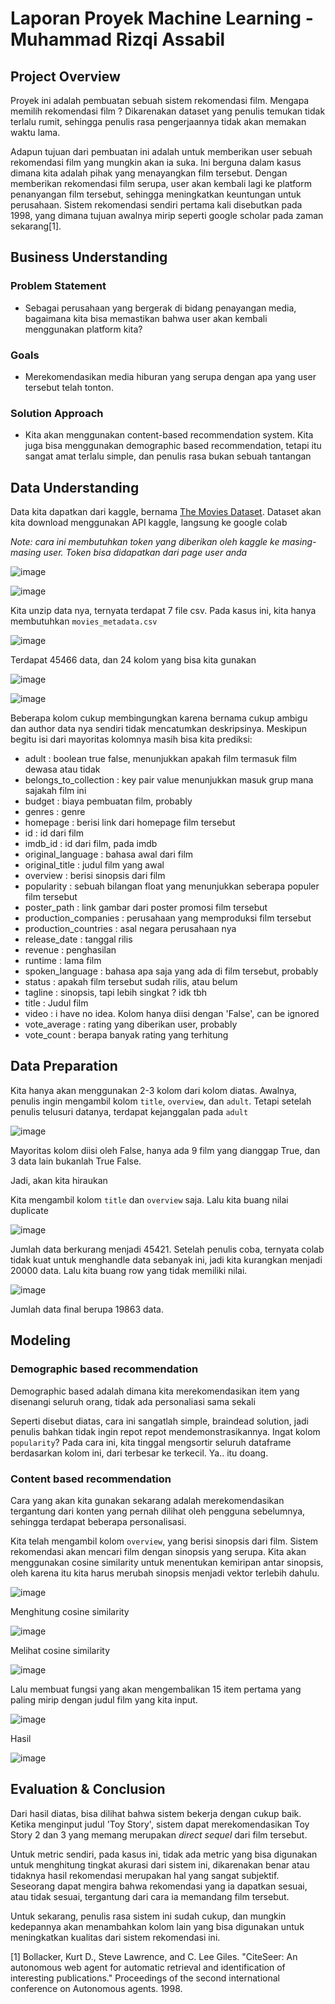 # Laporan Proyek Machine Learning - Muhammad Rizqi Assabil

## Project Overview

Proyek ini adalah pembuatan sebuah sistem rekomendasi film. Mengapa memilih rekomendasi film ? Dikarenakan dataset yang penulis temukan tidak terlalu rumit, sehingga penulis rasa pengerjaannya tidak akan memakan waktu lama.

Adapun tujuan dari pembuatan ini adalah untuk memberikan user sebuah rekomendasi film yang mungkin akan ia suka. Ini berguna dalam kasus dimana kita adalah pihak yang menayangkan film tersebut. Dengan memberikan rekomendasi film serupa, user akan kembali lagi ke platform penanyangan film tersebut, sehingga meningkatkan keuntungan untuk perusahaan. Sistem rekomendasi sendiri pertama kali disebutkan pada 1998, yang dimana tujuan awalnya mirip seperti google scholar pada zaman sekarang[1].

## Business Understanding

### Problem Statement
* Sebagai perusahaan yang bergerak di bidang penayangan media, bagaimana kita bisa memastikan bahwa user akan kembali menggunakan platform kita?

### Goals
* Merekomendasikan media hiburan yang serupa dengan apa yang user tersebut telah tonton.

### Solution Approach
* Kita akan menggunakan content-based recommendation system. Kita juga bisa menggunakan demographic based recommendation, tetapi itu sangat amat terlalu simple, dan penulis rasa bukan sebuah tantangan

## Data Understanding

Data kita dapatkan dari kaggle, bernama [The Movies Dataset](https://www.kaggle.com/datasets/rounakbanik/the-movies-dataset). Dataset akan kita download menggunakan API kaggle, langsung ke google colab

*Note: cara ini membutuhkan token yang diberikan oleh kaggle ke masing-masing user. Token bisa didapatkan dari page user anda*

![image](https://user-images.githubusercontent.com/76782988/189083707-5d140e24-736b-44c5-86cd-900faaaab2c3.png)

![image](https://user-images.githubusercontent.com/76782988/189083517-1a6a8d66-9877-46df-b158-d244411ca2fb.png)

Kita unzip data nya, ternyata terdapat 7 file csv. Pada kasus ini, kita hanya membutuhkan `movies_metadata.csv`

![image](https://user-images.githubusercontent.com/76782988/189084110-ba1a2036-31a9-408b-b403-e77d6ffad173.png)

Terdapat 45466 data, dan 24 kolom yang bisa kita gunakan

![image](https://user-images.githubusercontent.com/76782988/189084429-67697e6c-a620-4521-942d-84414f3c9e52.png)


![image](https://user-images.githubusercontent.com/76782988/189084247-9750901e-e1ef-4711-aa3a-b8c5f1a674ca.png)

Beberapa kolom cukup membingungkan karena bernama cukup ambigu dan author data nya sendiri tidak mencatumkan deskripsinya. Meskipun begitu isi dari mayoritas kolomnya masih bisa kita prediksi:
* adult : boolean true false, menunjukkan apakah film termasuk film dewasa atau tidak
* belongs_to_collection : key pair value menunjukkan masuk grup mana sajakah film ini
* budget : biaya pembuatan film, probably
* genres : genre
* homepage : berisi link dari homepage film tersebut
* id : id dari film
* imdb_id : id dari film, pada imdb
* original_language : bahasa awal dari film
* original_title : judul film yang awal
* overview : berisi sinopsis dari film
* popularity : sebuah bilangan float yang menunjukkan seberapa populer film tersebut
* poster_path : link gambar dari poster promosi film tersebut
* production_companies : perusahaan yang memproduksi film tersebut
* production_countries : asal negara perusahaan nya
* release_date : tanggal rilis
* revenue : penghasilan
* runtime : lama film
* spoken_language : bahasa apa saja yang ada di film tersebut, probably
* status : apakah film tersebut sudah rilis, atau belum
* tagline : sinopsis, tapi lebih singkat ? idk tbh
* title : Judul film
* video : i have no idea. Kolom hanya diisi dengan 'False', can be ignored
* vote_average : rating yang diberikan user, probably
* vote_count : berapa banyak rating yang terhitung

## Data Preparation

Kita hanya akan menggunakan 2-3 kolom dari kolom diatas. Awalnya, penulis ingin mengambil kolom `title`, `overview`, dan `adult`. Tetapi setelah penulis telusuri datanya, terdapat kejanggalan pada `adult`

![image](https://user-images.githubusercontent.com/76782988/189086769-a071d65a-e690-4c06-9c70-40484e096eea.png)

Mayoritas kolom diisi oleh False, hanya ada 9 film yang dianggap True, dan 3 data lain bukanlah True False.

Jadi, akan kita hiraukan

Kita mengambil kolom `title` dan `overview` saja. Lalu kita buang nilai duplicate

![image](https://user-images.githubusercontent.com/76782988/189087183-cb33cdb1-6247-4620-8b93-36ca5553d8e9.png)

Jumlah data berkurang menjadi 45421. Setelah penulis coba, ternyata colab tidak kuat untuk menghandle data sebanyak ini, jadi kita kurangkan menjadi 20000 data. Lalu kita buang row yang tidak memiliki nilai.

![image](https://user-images.githubusercontent.com/76782988/189087734-6961a5ae-65fc-4069-8b2f-c21b3c860b8c.png)


Jumlah data final berupa 19863 data.

## Modeling

### Demographic based recommendation

Demographic based adalah dimana kita merekomendasikan item yang disenangi seluruh orang, tidak ada personaliasi sama sekali

Seperti disebut diatas, cara ini sangatlah simple, braindead solution, jadi penulis bahkan tidak ingin repot repot mendemonstrasikannya. Ingat kolom `popularity`? Pada cara ini, kita tinggal mengsortir seluruh dataframe berdasarkan kolom ini, dari terbesar ke terkecil. Ya.. itu doang.

### Content based recommendation

Cara yang akan kita gunakan sekarang adalah merekomendasikan tergantung dari konten yang pernah dilihat oleh pengguna sebelumnya, sehingga terdapat beberapa personalisasi. 

Kita telah mengambil kolom `overview`, yang berisi sinopsis dari film. Sistem rekomendasi akan mencari film dengan sinopsis yang serupa. Kita akan menggunakan cosine similarity untuk menentukan kemiripan antar sinopsis, oleh karena itu kita harus merubah sinopsis menjadi vektor terlebih dahulu.

![image](https://user-images.githubusercontent.com/76782988/189089927-83d34ebd-98c6-4a65-9aff-370822490044.png)

Menghitung cosine similarity

![image](https://user-images.githubusercontent.com/76782988/189089990-f76e6189-1836-4abb-afd9-785eb8d6e75c.png)

Melihat cosine similarity

![image](https://user-images.githubusercontent.com/76782988/189090093-7ef34b9f-2c2a-458e-83ba-495d24fcb606.png)

Lalu membuat fungsi yang akan mengembalikan 15 item pertama yang paling mirip dengan judul film yang kita input.

![image](https://user-images.githubusercontent.com/76782988/189090349-b96c89fa-5dba-49d2-8830-ac6ab0581c2e.png)

Hasil

![image](https://user-images.githubusercontent.com/76782988/189090411-9e9ddc88-7d5d-4dab-9d45-86cbc16dcf56.png)

## Evaluation & Conclusion

Dari hasil diatas, bisa dilihat bahwa sistem bekerja dengan cukup baik. Ketika menginput judul 'Toy Story', sistem dapat merekomendasikan Toy Story 2 dan 3 yang memang merupakan *direct sequel* dari film tersebut.

Untuk metric sendiri, pada kasus ini, tidak ada metric yang bisa digunakan untuk menghitung tingkat akurasi dari sistem ini, dikarenakan benar atau tidaknya hasil rekomendasi merupakan hal yang sangat subjektif. Seseorang dapat mengira bahwa rekomendasi yang ia dapatkan sesuai, atau tidak sesuai, tergantung dari cara ia memandang film tersebut.

Untuk sekarang, penulis rasa sistem ini sudah cukup, dan mungkin kedepannya akan menambahkan kolom lain yang bisa digunakan untuk meningkatkan kualitas dari sistem rekomendasi ini.

[1] Bollacker, Kurt D., Steve Lawrence, and C. Lee Giles. "CiteSeer: An autonomous web agent for automatic retrieval and identification of interesting publications." Proceedings of the second international conference on Autonomous agents. 1998.
